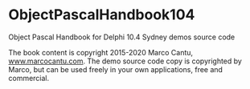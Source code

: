 # ObjectPascalHandbook104
Object Pascal Handbook for Delphi 10.4 Sydney demos source code

The book content is copyright 2015-2020 Marco Cantu, www.marcocantu.com. 
The demo source code copy is copyrighted by Marco, but can be used freely in your own applications, free and commercial.
